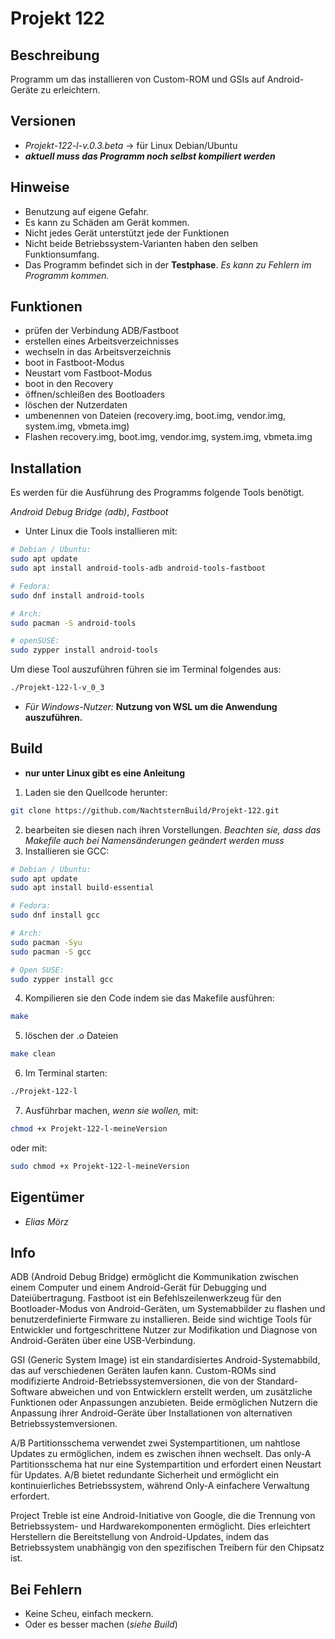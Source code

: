 # Projekt 122

## Beschreibung
Programm um das installieren von Custom-ROM und GSIs auf Android-Geräte zu erleichtern.

## Versionen
- *Projekt-122-l-v.0.3.beta* → für Linux Debian/Ubuntu
- ***aktuell muss das Programm noch selbst kompiliert werden***
## Hinweise
- Benutzung auf eigene Gefahr.
- Es kann zu Schäden am Gerät kommen.
- Nicht jedes Gerät unterstützt jede der Funktionen
- Nicht beide Betriebssystem-Varianten haben den selben Funktionsumfang.
- Das Programm befindet sich in der **Testphase**. *Es kann zu Fehlern im Programm kommen.*

## Funktionen
- prüfen der Verbindung ADB/Fastboot
- erstellen eines Arbeitsverzeichnisses
- wechseln in das Arbeitsverzeichnis
- boot in Fastboot-Modus
- Neustart vom Fastboot-Modus
- boot in den Recovery
- öffnen/schleißen des Bootloaders 
- löschen der Nutzerdaten
- umbenennen von Dateien (recovery.img, boot.img, vendor.img, system.img, vbmeta.img)
- Flashen recovery.img, boot.img, vendor.img, system.img, vbmeta.img

## Installation
Es werden für die Ausführung des Programms folgende Tools benötigt. 

*Android Debug Bridge (adb)*, *Fastboot*

- Unter Linux die Tools installieren mit:
```sh
# Debian / Ubuntu:
sudo apt update
sudo apt install android-tools-adb android-tools-fastboot
```
```sh
# Fedora: 
sudo dnf install android-tools
```
```sh
# Arch:
sudo pacman -S android-tools
```
```sh
# openSUSE:
sudo zypper install android-tools
```
 Um diese Tool auszuführen führen sie im Terminal folgendes aus:
```sh
./Projekt-122-l-v_0_3
```

- *Für Windows-Nutzer:*
**Nutzung von WSL um die Anwendung auszuführen.**

## Build

- **nur unter Linux gibt es eine Anleitung**

1. Laden sie den Quellcode herunter:
```sh
git clone https://github.com/NachtsternBuild/Projekt-122.git
```
 
2. bearbeiten sie diesen nach ihren Vorstellungen. *Beachten sie, dass das Makefile auch bei Namensänderungen geändert werden muss*
3. Installieren sie GCC:

```sh
# Debian / Ubuntu:
sudo apt update
sudo apt install build-essential
```
```sh
# Fedora:
sudo dnf install gcc
```
```sh
# Arch:
sudo pacman -Syu
sudo pacman -S gcc
```
```sh
# Open SUSE:
sudo zypper install gcc
```

4. Kompilieren sie den Code indem sie das Makefile ausführen:
```sh
make
```
5. löschen der .o Dateien
```sh
make clean
```
6. Im Terminal starten:
```sh
./Projekt-122-l
```
   
7. Ausführbar machen, *wenn sie wollen,* mit:
```sh
chmod +x Projekt-122-l-meineVersion
```
oder mit:
```sh
sudo chmod +x Projekt-122-l-meineVersion
```

## Eigentümer
- *Elias Mörz*

## Info
ADB (Android Debug Bridge) ermöglicht die Kommunikation zwischen einem Computer und einem Android-Gerät für Debugging und Dateiübertragung. Fastboot ist ein Befehlszeilenwerkzeug für den Bootloader-Modus von Android-Geräten, um Systemabbilder zu flashen und benutzerdefinierte Firmware zu installieren. Beide sind wichtige Tools für Entwickler und fortgeschrittene Nutzer zur Modifikation und Diagnose von Android-Geräten über eine USB-Verbindung. 

GSI (Generic System Image) ist ein standardisiertes Android-Systemabbild, das auf verschiedenen Geräten laufen kann. Custom-ROMs sind modifizierte Android-Betriebssystemversionen, die von der Standard-Software abweichen und von Entwicklern erstellt werden, um zusätzliche Funktionen oder Anpassungen anzubieten. Beide ermöglichen Nutzern die Anpassung ihrer Android-Geräte über Installationen von alternativen Betriebssystemversionen.

 A/B Partitionsschema verwendet zwei Systempartitionen, um nahtlose Updates zu ermöglichen, indem es zwischen ihnen wechselt. Das only-A Partitionsschema hat nur eine Systempartition und erfordert einen Neustart für Updates. A/B bietet redundante Sicherheit und ermöglicht ein kontinuierliches Betriebssystem, während Only-A einfachere Verwaltung erfordert. 

Project Treble ist eine Android-Initiative von Google, die die Trennung von Betriebssystem- und Hardwarekomponenten ermöglicht. Dies erleichtert Herstellern die Bereitstellung von Android-Updates, indem das Betriebssystem unabhängig von den spezifischen Treibern für den Chipsatz ist.

## Bei Fehlern
- Keine Scheu, einfach meckern. 
- Oder es besser machen (*siehe Build*) 
